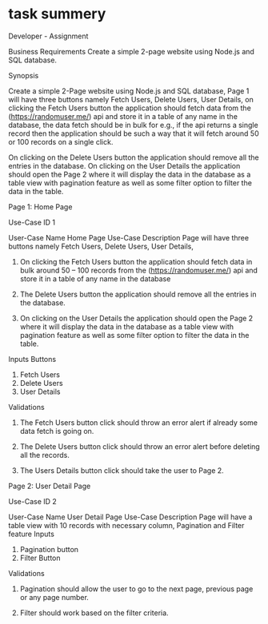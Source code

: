 # task summery
Developer - Assignment 
 
Business Requirements
Create a simple 2-page website using Node.js and SQL database.

Synopsis

Create a simple 2-Page website using Node.js and SQL database, Page 1 will have three buttons namely Fetch Users, Delete Users, User Details, on clicking the Fetch Users button the application should fetch data from the (https://randomuser.me/) api and store it in a table of any name in the database, the data fetch should be in bulk for e.g., if the api returns a single record then the application should be such a way that it will fetch around 50 or 100 records on a single click. 

On clicking on the Delete Users button the application should remove all the entries in the database. On clicking on the User Details the application should open the Page 2 where it will display the data in the database as a table view with pagination feature as well as some filter option to filter the data in the table.
 
 
 
Page 1: Home Page

 
Use-Case ID 1

User-Case Name
Home Page
Use-Case Description
Page will have three buttons namely Fetch Users, Delete Users, User Details,
 
1. On clicking the Fetch Users button the application should fetch data in bulk around 50 – 100 records from the (https://randomuser.me/) api and store it in a table    of any name in the database

2. The Delete Users button the application should remove all the entries in the database.
 
3. On clicking on the User Details the application should open the Page 2 where it will display the data in the database as a table view with pagination feature as well as some filter option to filter the data in the table.
 
Inputs
Buttons

1. Fetch Users
2. Delete Users
3. User Details


Validations
 
1. The Fetch Users button click should throw an error alert if already some data fetch is going on.
 
2. The Delete Users button click should throw an error alert before deleting all the records.
 
3. The Users Details button click should take the user to Page 2.
 
 
Page 2: User Detail Page
 
 
Use-Case ID 2

User-Case Name
User Detail Page
Use-Case Description
Page will have a table view with 10 records with necessary column, Pagination and Filter feature
Inputs

1. Pagination button
2. Filter Button
 
Validations
 
1. Pagination should allow the user to go to the next page, previous page or any page number.
 
2. Filter should work based on the filter criteria.
 
 

